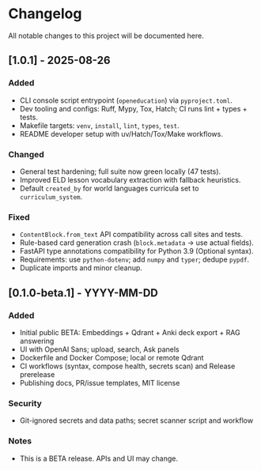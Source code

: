 # Changelog

All notable changes to this project will be documented here.

## [1.0.1] - 2025-08-26
### Added
- CLI console script entrypoint (`openeducation`) via `pyproject.toml`.
- Dev tooling and configs: Ruff, Mypy, Tox, Hatch; CI runs lint + types + tests.
- Makefile targets: `venv`, `install`, `lint`, `types`, `test`.
- README developer setup with uv/Hatch/Tox/Make workflows.

### Changed
- General test hardening; full suite now green locally (47 tests).
- Improved ELD lesson vocabulary extraction with fallback heuristics.
- Default `created_by` for world languages curricula set to `curriculum_system`.

### Fixed
- `ContentBlock.from_text` API compatibility across call sites and tests.
- Rule-based card generation crash (`block.metadata` → use actual fields).
- FastAPI type annotations compatibility for Python 3.9 (Optional syntax).
- Requirements: use `python-dotenv`; add `numpy` and `typer`; dedupe `pypdf`.
- Duplicate imports and minor cleanup.

## [0.1.0-beta.1] - YYYY-MM-DD
### Added
- Initial public BETA: Embeddings + Qdrant + Anki deck export + RAG answering
- UI with OpenAI Sans; upload, search, Ask panels
- Dockerfile and Docker Compose; local or remote Qdrant
- CI workflows (syntax, compose health, secrets scan) and Release prerelease
- Publishing docs, PR/issue templates, MIT license

### Security
- Git-ignored secrets and data paths; secret scanner script and workflow

### Notes
- This is a BETA release. APIs and UI may change.
